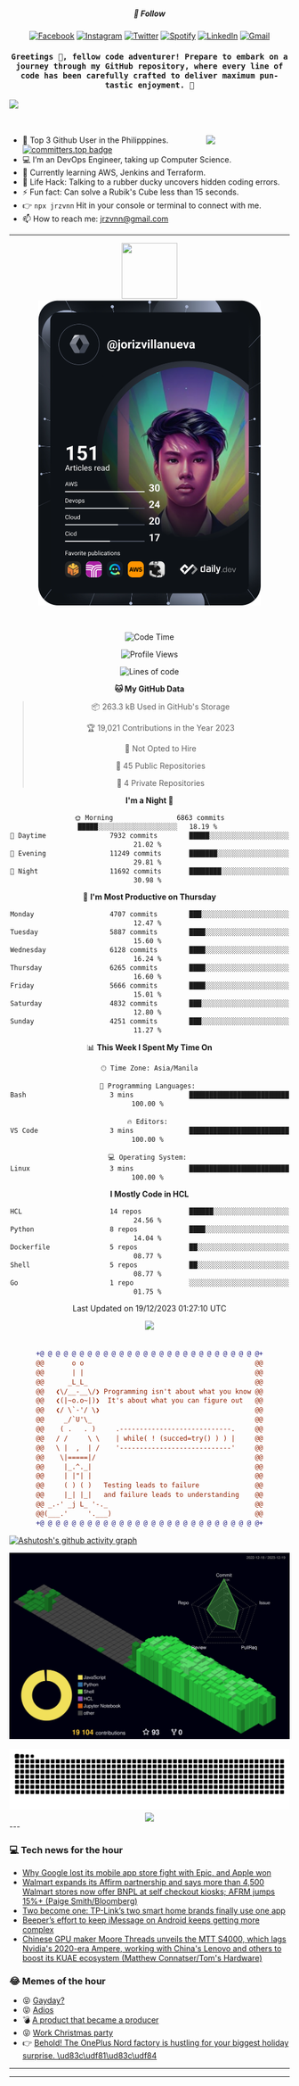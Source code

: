 <h5 align="center">💬 Follow</h5>
<div align="center">

[![Facebook](https://img.shields.io/badge/Facebook-%231877F2.svg?style=for-the-badge&logo=Facebook&logoColor=white)](https://www.facebook.com/Horisyo/)
[![Instagram](https://img.shields.io/badge/Instagram-%23E4405F.svg?style=for-the-badge&logo=Instagram&logoColor=white)](https://www.instagram.com/jrzvnn_/)
[![Twitter](https://img.shields.io/badge/Twitter-%231DA1F2.svg?style=for-the-badge&logo=Twitter&logoColor=white)](https://twitter.com/jrz_studies)
[![Spotify](https://img.shields.io/badge/Spotify-%231ED760.svg?style=for-the-badge&logo=Spotify&logoColor=white)](https://open.spotify.com/user/217td4qrc6mzqjodfalmzjpdi?si=b93099b9078c4ccb)
[![LinkedIn](https://img.shields.io/badge/LinkedIn-%230077B5.svg?style=for-the-badge&logo=LinkedIn&logoColor=white)](https://www.linkedin.com/in/jrz-vnn/)
[![Gmail](https://img.shields.io/badge/Gmail-D14836?style=for-the-badge&logo=gmail&logoColor=white)](mailto:jrzvnn@gmail.com)

</div>
<h4 align="center"><samp>Greetings 👋, fellow code adventurer! Prepare to embark on a journey through my GitHub repository, where every line of code has been carefully crafted to deliver maximum pun-tastic enjoyment. 🚀 </samp></h4>

<!--horizontal divider(gradiant)-->
<img src="https://user-images.githubusercontent.com/73097560/115834477-dbab4500-a447-11eb-908a-139a6edaec5c.gif">

&nbsp; 

<img align='right' src='https://github.com/Rishit-dagli/Rishit-dagli/blob/master/images/octocat-anime.gif' width='150"'>

- 🚀 Top 3 Github User in the Philipppines. [![committers.top badge](https://user-badge.committers.top/philippines/jrzvnn.svg)](https://user-badge.committers.top/philippines/USERNAME)
- 💻 I’m an DevOps Engineer, taking up Computer Science.
- 🤖 Currently learning AWS, Jenkins and Terraform.
- 🎯 Life Hack: Talking to a rubber ducky uncovers hidden coding errors.
- ⚡ Fun fact: Can solve a Rubik's Cube less than 15 seconds.
- 👉 `npx jrzvnn` Hit in your console or terminal to connect with me.
- 📫 How to reach me: jrzvnn@gmail.com

---

<!--🖼️OCTOCAT-->
<p align="center">

<img src="https://media.giphy.com/media/IP7sarl7C5lSFCw9rG/giphy.gif"  width="100px" height="100px">
<br />
<a href="https://app.daily.dev/jorizvillanueva"><img src="https://github.com/jrzvnn/jrzvnn/blob/main/devcard.svg" width="400" alt="Joriz Dev Card"/></a>
</p>

<br />
<div align="center">

<!--START_SECTION:waka-->
![Code Time](http://img.shields.io/badge/Code%20Time-230%20hrs%2033%20mins-blue)

![Profile Views](http://img.shields.io/badge/Profile%20Views-35-blue)

![Lines of code](https://img.shields.io/badge/From%20Hello%20World%20I%27ve%20Written-1.6%20million%20lines%20of%20code-blue)

**🐱 My GitHub Data** 

> 📦 263.3 kB Used in GitHub's Storage 
 > 
> 🏆 19,021 Contributions in the Year 2023
 > 
> 🚫 Not Opted to Hire
 > 
> 📜 45 Public Repositories 
 > 
> 🔑 4 Private Repositories 
 > 
**I'm a Night 🦉** 

```text
🌞 Morning                6863 commits        █████░░░░░░░░░░░░░░░░░░░░   18.19 % 
🌆 Daytime                7932 commits        █████░░░░░░░░░░░░░░░░░░░░   21.02 % 
🌃 Evening                11249 commits       ███████░░░░░░░░░░░░░░░░░░   29.81 % 
🌙 Night                  11692 commits       ████████░░░░░░░░░░░░░░░░░   30.98 % 
```
📅 **I'm Most Productive on Thursday** 

```text
Monday                   4707 commits        ███░░░░░░░░░░░░░░░░░░░░░░   12.47 % 
Tuesday                  5887 commits        ████░░░░░░░░░░░░░░░░░░░░░   15.60 % 
Wednesday                6128 commits        ████░░░░░░░░░░░░░░░░░░░░░   16.24 % 
Thursday                 6265 commits        ████░░░░░░░░░░░░░░░░░░░░░   16.60 % 
Friday                   5666 commits        ████░░░░░░░░░░░░░░░░░░░░░   15.01 % 
Saturday                 4832 commits        ███░░░░░░░░░░░░░░░░░░░░░░   12.80 % 
Sunday                   4251 commits        ███░░░░░░░░░░░░░░░░░░░░░░   11.27 % 
```


📊 **This Week I Spent My Time On** 

```text
🕑︎ Time Zone: Asia/Manila

💬 Programming Languages: 
Bash                     3 mins              █████████████████████████   100.00 % 

🔥 Editors: 
VS Code                  3 mins              █████████████████████████   100.00 % 

💻 Operating System: 
Linux                    3 mins              █████████████████████████   100.00 % 
```

**I Mostly Code in HCL** 

```text
HCL                      14 repos            ██████░░░░░░░░░░░░░░░░░░░   24.56 % 
Python                   8 repos             ████░░░░░░░░░░░░░░░░░░░░░   14.04 % 
Dockerfile               5 repos             ██░░░░░░░░░░░░░░░░░░░░░░░   08.77 % 
Shell                    5 repos             ██░░░░░░░░░░░░░░░░░░░░░░░   08.77 % 
Go                       1 repo              ░░░░░░░░░░░░░░░░░░░░░░░░░   01.75 % 
```




 Last Updated on 19/12/2023 01:27:10 UTC
<!--END_SECTION:waka-->

<img src="https://wakatime.com/share/@jrzvnn/70a4618c-7cd9-4016-b7b9-eabe75c837ee.svg">

<br />
<br />

```diff
+@ @ @ @ @ @ @ @ @ @ @ @ @ @ @ @ @ @ @ @ @ @ @ @ @ @ @ @+
@@       o o                                           @@
@@       | |                                           @@
@@      _L_L_                                          @@
@@   ❮\/__-__\/❯ Programming isn't about what you know @@
@@   ❮(|~o.o~|)❯  It's about what you can figure out   @@
@@   ❮/ \`-'/ \❯                                       @@
@@     _/`U'\_                                         @@
@@    ( .   . )     .----------------------------.     @@
@@   / /     \ \    | while( ! (succed=try() ) ) |     @@
@@   \ |  ,  | /    '----------------------------'     @@
@@    \|=====|/                                        @@
@@     |_.^._|                                         @@
@@     | |"| |                                         @@
@@     ( ) ( )   Testing leads to failure              @@
@@     |_| |_|   and failure leads to understanding    @@
@@ _.-' _j L_ '-._                                     @@
@@(___.'     '.___)                                    @@
+@ @ @ @ @ @ @ @ @ @ @ @ @ @ @ @ @ @ @ @ @ @ @ @ @ @ @ @+

```

</div>




[![Ashutosh's github activity graph](https://github-readme-activity-graph.vercel.app/graph?username=jrzvnn&theme=github-compact)](https://github.com/ashutosh00710/github-readme-activity-graph)


![svg](profile-3d-contrib/profile-night-green.svg)

<div align="center">
<img src="https://github.com/jrzvnn/jrzvnn/blob/output/github-snake-dark.svg">
</div>

<div align=center>
<img align=center src=https://metrics.lecoq.io/jrzvnn?template=classic&isocalendar=1&languages=1&achievements=1&base=header%2C%20activity%2C%20community%2C%20repositories%2C%20metadata&base.indepth=false&base.hireable=false&base.skip=false&isocalendar=false&isocalendar.duration=full-year&languages=false&languages.limit=8&languages.threshold=0%25&languages.other=false&languages.colors=github&languages.sections=most-used&languages.indepth=false&languages.analysis.timeout=15&languages.analysis.timeout.repositories=7.5&languages.categories=markup%2C%20programming&languages.recent.categories=markup%2C%20programming&languages.recent.load=300&languages.recent.days=14&achievements=false&achievements.threshold=C&achievements.secrets=true&achievements.display=detailed&achievements.limit=0&config.timezone=Asia%2FManila)
</div>
<div align="left">
---

### 💻 Tech news for the hour

<!-- TECH:START -->
 - [Why Google lost its mobile app store fight with Epic, and Apple won](https://appleinsider.com/articles/23/12/19/why-google-lost-its-mobile-app-store-fight-with-epic-and-apple-won?utm_medium=rss)
 - [Walmart expands its Affirm partnership and says more than 4,500 Walmart stores now offer BNPL at self checkout kiosks; AFRM jumps 15%+ &lpar;Paige Smith/Bloomberg&rpar;](http://www.techmeme.com/231219/p21#a231219p21)
 - [Two become one: TP-Link’s two smart home brands finally use one app](https://www.theverge.com/2023/12/12/23998415/tp-link-smart-home-kasa-tapo-app-merge)
 - [Beeper’s effort to keep iMessage on Android keeps getting more complex](https://www.theverge.com/2023/12/19/24007919/beeper-mini-cloud-android-imessage-fix)
 - [Chinese GPU maker Moore Threads unveils the MTT S4000, which lags Nvidia&#39;s 2020-era Ampere, working with China&#39;s Lenovo and others to boost its KUAE ecosystem &lpar;Matthew Connatser/Tom&#39;s Hardware&rpar;](http://www.techmeme.com/231219/p20#a231219p20)<!-- TECH:END -->

### 😂 Memes of the hour

<!-- MEMES:START -->
 - 😝 [Gayday?](http://9gag.com/gag/a7qRAgr)
 - 😝 [Adios](http://9gag.com/gag/a3ZXn83)
 - 💣 [A product that became a producer](http://9gag.com/gag/avQKmQM)
 - 😝 [Work Christmas party](http://9gag.com/gag/aGE4bA6)
 - 👉 [Behold! The OnePlus Nord factory is hustling for your biggest holiday surprise. \ud83c\udf81\ud83c\udf84](http://9gag.com/gag/aMEMyWW)<!-- MEMES:END -->

---

---
